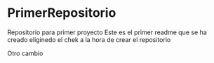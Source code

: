 # PrimerRepositorio
Repositorio para primer proyecto
Este es el primer readme que se ha creado eliginedo el chek a la hora de crear el repositorio

Otro cambio

